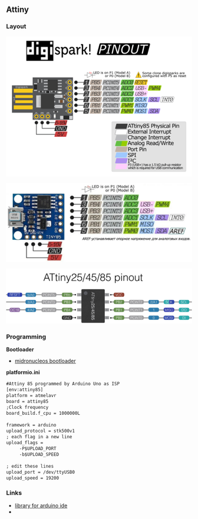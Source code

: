 ## Attiny

### Layout

![](documentation/attiny/digispark_layout.png)

![](documentation/attiny/digispark_microusb_layout.webp)

![](documentation/attiny/tinyX5_pinout.jpeg)

### Programming

**Bootloader**

- [midronucleos bootloader](https://github.com/micronucleus/micronucleus)

**platformio.ini**

```
#Attiny 85 programmed by Arduino Uno as ISP
[env:attiny85]
platform = atmelavr
board = attiny85
;Clock frequency
board_build.f_cpu = 1000000L

framework = arduino
upload_protocol = stk500v1
; each flag in a new line
upload_flags =
     -P$UPLOAD_PORT
     -b$UPLOAD_SPEED

; edit these lines
upload_port = /dev/ttyUSB0
upload_speed = 19200
```

### Links

- [library for arduino ide](https://github.com/SpenceKonde/ATTinyCore)
-
